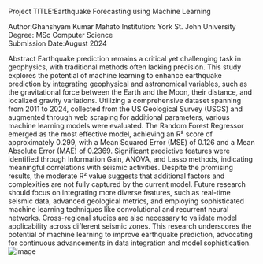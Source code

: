 Project TITLE:Earthquake Forecasting using Machine Learning

Author:Ghanshyam Kumar Mahato 
Institution: York St. John University  
Degree: MSc Computer Science  
Submission Date:August 2024

Abstract
Earthquake prediction remains a critical yet challenging task in geophysics, with traditional methods often lacking precision. This study explores the potential of machine learning to enhance earthquake prediction by integrating geophysical and astronomical variables, such as the gravitational force between the Earth and the Moon, their distance, and localized gravity variations. Utilizing a comprehensive dataset spanning from 2011 to 2024, collected from the US Geological Survey (USGS) and augmented through web scraping for additional parameters, various machine learning models were evaluated. The Random Forest Regressor emerged as the most effective model, achieving an R² score of approximately 0.299, with a Mean Squared Error (MSE) of 0.126 and a Mean Absolute Error (MAE) of 0.2369. Significant predictive features were identified through Information Gain, ANOVA, and Lasso methods, indicating meaningful correlations with seismic activities. Despite the promising results, the moderate R² value suggests that additional factors and complexities are not fully captured by the current model. Future research should focus on integrating more diverse features, such as real-time seismic data, advanced geological metrics, and employing sophisticated machine learning techniques like convolutional and recurrent neural networks. Cross-regional studies are also necessary to validate model applicability across different seismic zones. This research underscores the potential of machine learning to improve earthquake prediction, advocating for continuous advancements in data integration and model sophistication.
![image](https://github.com/user-attachments/assets/1f05033c-c70e-4252-bbd5-84bcc0f72ad5)
